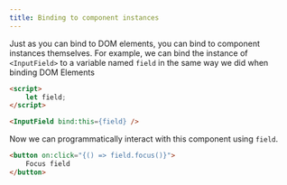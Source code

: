 ```yaml
---
title: Binding to component instances
---
```


Just as you can bind to DOM elements, you can bind to component instances themselves. For example, we can bind the instance of `<InputField>` to a variable named `field` in the same way we did when binding DOM Elements

```html
<script>
	let field;
</script>

<InputField bind:this={field} />
```

Now we can programmatically interact with this component using `field`.

```html
<button on:click="{() => field.focus()}">
	Focus field
</button>
```
